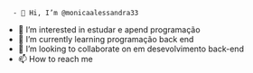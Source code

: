       - 👋 Hi, I’m @monicaalessandra33                           
- 👀 I’m interested in  estudar e apend  programação                                                                                                                  
- 🌱 I’m currently learning  programação back end   
- 💞️ I’m looking to collaborate on  em desevolvimento back-end
- 📫 How to reach me  
  
<!---
monicaalessandra33/monicaalessandra33 is a ✨ special ✨ repository because its `README.md` (this file) appears on your GitHub profile.
You can click the Preview link to take a look at your changes.
--->

